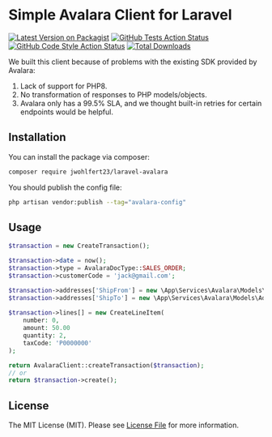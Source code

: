 
# Simple Avalara Client for Laravel

[![Latest Version on Packagist](https://img.shields.io/packagist/v/jwohlfert23/laravel-avalara.svg?style=flat-square)](https://packagist.org/packages/jwohlfert23/laravel-avalara)
[![GitHub Tests Action Status](https://img.shields.io/github/workflow/status/jwohlfert23/laravel-avalara/run-tests?label=tests)](https://github.com/jwohlfert23/laravel-avalara/actions?query=workflow%3Arun-tests+branch%3Amain)
[![GitHub Code Style Action Status](https://img.shields.io/github/workflow/status/jwohlfert23/laravel-avalara/Check%20&%20fix%20styling?label=code%20style)](https://github.com/jwohlfert23/laravel-avalara/actions?query=workflow%3A"Check+%26+fix+styling"+branch%3Amain)
[![Total Downloads](https://img.shields.io/packagist/dt/jwohlfert23/laravel-avalara.svg?style=flat-square)](https://packagist.org/packages/jwohlfert23/laravel-avalara)

We built this client because of problems with the existing SDK provided by Avalara:

1. Lack of support for PHP8.
2. No transformation of responses to PHP models/objects.
3. Avalara only has a 99.5% SLA, and we thought built-in retries for certain endpoints would be helpful.

## Installation

You can install the package via composer:

```bash
composer require jwohlfert23/laravel-avalara
```

You should publish the config file:

```bash
php artisan vendor:publish --tag="avalara-config"
```

## Usage

```php
$transaction = new CreateTransaction();

$transaction->date = now();
$transaction->type = AvalaraDocType::SALES_ORDER;
$transaction->customerCode = 'jack@gmail.com';

$transaction->addresses['ShipFrom'] = new \App\Services\Avalara\Models\AddressModel();
$transaction->addresses['ShipTo'] = new \App\Services\Avalara\Models\AddressModel();
  
$transaction->lines[] = new CreateLineItem(
    number: 0,
    amount: 50.00
    quantity: 2,
    taxCode: 'P0000000'
);

return AvalaraClient::createTransaction($transaction);
// or
return $transaction->create();
```

## License

The MIT License (MIT). Please see [License File](LICENSE.md) for more information.
